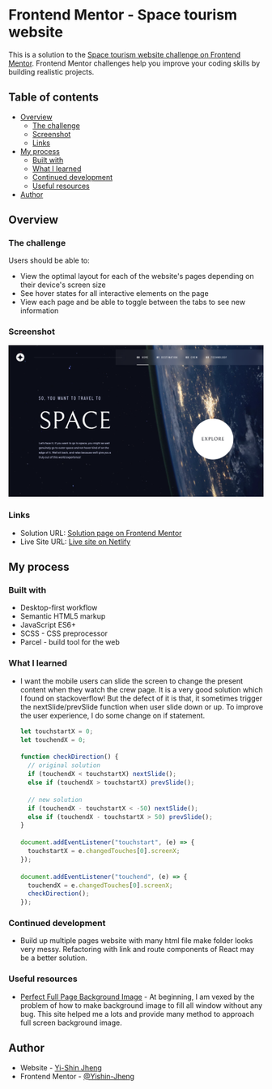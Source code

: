 # Frontend Mentor - Space tourism website

This is a solution to the [Space tourism website challenge on Frontend Mentor](https://www.frontendmentor.io/challenges/space-tourism-multipage-website-gRWj1URZ3). Frontend Mentor challenges help you improve your coding skills by building realistic projects.

## Table of contents

- [Overview](#overview)
  - [The challenge](#the-challenge)
  - [Screenshot](#screenshot)
  - [Links](#links)
- [My process](#my-process)
  - [Built with](#built-with)
  - [What I learned](#what-i-learned)
  - [Continued development](#continued-development)
  - [Useful resources](#useful-resources)
- [Author](#author)

## Overview

### The challenge

Users should be able to:

- View the optimal layout for each of the website's pages depending on their device's screen size
- See hover states for all interactive elements on the page
- View each page and be able to toggle between the tabs to see new information

### Screenshot

![](./screenshot.png)

### Links

- Solution URL: [Solution page on Frontend Mentor](https://www.frontendmentor.io/solutions/space-tourism-multipage-website-VQ92XiN1lh)
- Live Site URL: [Live site on Netlify](https://space-tourism-yishin.netlify.app/)

## My process

### Built with

- Desktop-first workflow
- Semantic HTML5 markup
- JavaScript ES6+
- SCSS - CSS preprocessor
- Parcel - build tool for the web

### What I learned

- I want the mobile users can slide the screen to change the present content when they watch the crew page. It is a very good solution which I found on stackoverflow! But the defect of it is that, it sometimes trigger the nextSlide/prevSlide function when user slide down or up. To improve the user experience, I do some change on if statement.

  ```js
  let touchstartX = 0;
  let touchendX = 0;

  function checkDirection() {
    // original solution
    if (touchendX < touchstartX) nextSlide();
    else if (touchendX > touchstartX) prevSlide();

    // new solution
    if (touchendX - touchstartX < -50) nextSlide();
    else if (touchendX - touchstartX > 50) prevSlide();
  }

  document.addEventListener("touchstart", (e) => {
    touchstartX = e.changedTouches[0].screenX;
  });

  document.addEventListener("touchend", (e) => {
    touchendX = e.changedTouches[0].screenX;
    checkDirection();
  });
  ```

### Continued development

- Build up multiple pages website with many html file make folder looks very messy.
  Refactoring with link and route components of React may be a better solution.

### Useful resources

- [Perfect Full Page Background Image](https://css-tricks.com/perfect-full-page-background-image/) - At beginning, I am vexed by the problem of how to make background image to fill all window without any bug. This site helped me a lots and provide many method to approach full screen background image.

## Author

- Website - [Yi-Shin Jheng](https://github.com/Yishin-Jheng)
- Frontend Mentor - [@Yishin-Jheng](https://www.frontendmentor.io/profile/Yishin-Jheng)
